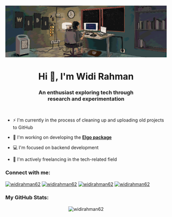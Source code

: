 [![MasterHead](./assets/WidisRoomPixelArt.png)](#)

<h1 align="center">Hi 👋, I'm Widi Rahman</h1>
<h3 align="center">An enthusiast exploring tech through<br>research and experimentation</h3>
<br>

- ⚡ I'm currently in the process of cleaning up and uploading old projects to GitHub

- 🔭 I'm working on developing the [**Elgo package**](https://github.com/widirahman62/pkg-go-elgo)

- 💻 I'm focused on backend development

- 💼 I'm actively freelancing in the tech-related field

<h3 align="left">Connect with me:</h3>
<p align="left">
<a href="https://instagram.com/widirahman62" target="blank"><img align="center" src="https://raw.githubusercontent.com/rahuldkjain/github-profile-readme-generator/master/src/images/icons/Social/instagram.svg" alt="widirahman62" height="30" width="40" /></a>
<a href="https://www.youtube.com/widirahman" target="blank"><img align="center" src="https://raw.githubusercontent.com/rahuldkjain/github-profile-readme-generator/master/src/images/icons/Social/youtube.svg" alt="widirahman62" height="30" width="40" /></a>
<a href="https://gitlab.com/widirahman62" target="blank"><img align="center" src="https://about.gitlab.com/images/press/press-kit-icon.svg" alt="widirahman62" height="30" width="40" /></a>
<a href="https://www.twitch.tv/widirahman62" target="blank"><img align="center" src="https://raw.githubusercontent.com/rahuldkjain/github-profile-readme-generator/master/src/images/icons/Social/twitch.svg" alt="widirahman62" height="30" width="40" /></a>


<h3 align="left">My GitHub Stats:</h3>
<p align="center">
<img align="center" src="https://github-readme-stats.vercel.app/api?username=widirahman62&show_icons=true&locale=en&theme=great-gatsby" alt="widirahman62" />
</p>
